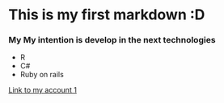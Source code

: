 # This is my first markdown :D

### My My intention is develop in the next technologies 

* R
* C#
* Ruby on rails

[Link to my account 1][1]

[1]: https://github.com/juanbecerrab


